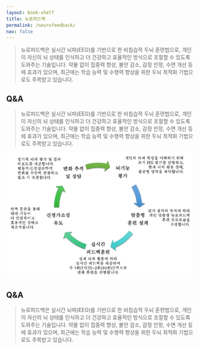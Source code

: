 ```yaml
---
layout: book-shelf
title: 뉴로피드백
permalink: /neurofeedback/
nav: false
---
```


> 뉴로피드백은 실시간 뇌파(EEG)를 기반으로 한 비침습적 두뇌 훈련법으로, 개인이 자신의 뇌 상태를 인식하고 더 건강하고 효율적인 방식으로 조절할 수 있도록 도와주는 기술입니다. 
>약물 없이 집중력 향상, 불안 감소, 감정 안정, 수면 개선 등에 효과가 있으며, 
>최근에는 학습 능력 및 수행력 향상을 위한 두뇌 최적화 기법으로도 주목받고 있습니다.
>


## Q&A
> 뉴로피드백은 실시간 뇌파(EEG)를 기반으로 한 비침습적 두뇌 훈련법으로, 개인이 자신의 뇌 상태를 인식하고 더 건강하고 효율적인 방식으로 조절할 수 있도록 도와주는 기술입니다. 
>약물 없이 집중력 향상, 불안 감소, 감정 안정, 수면 개선 등에 효과가 있으며, 
>최근에는 학습 능력 및 수행력 향상을 위한 두뇌 최적화 기법으로도 주목받고 있습니다.
>


<img src="assets/img/NT_flow2.png" width="500" height="auto">

## Q&A
> 뉴로피드백은 실시간 뇌파(EEG)를 기반으로 한 비침습적 두뇌 훈련법으로, 개인이 자신의 뇌 상태를 인식하고 더 건강하고 효율적인 방식으로 조절할 수 있도록 도와주는 기술입니다. 
>약물 없이 집중력 향상, 불안 감소, 감정 안정, 수면 개선 등에 효과가 있으며, 
>최근에는 학습 능력 및 수행력 향상을 위한 두뇌 최적화 기법으로도 주목받고 있습니다.
>